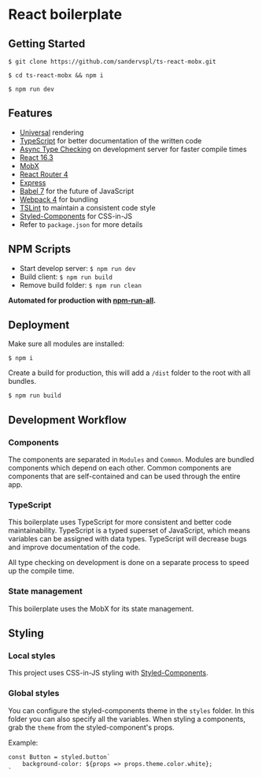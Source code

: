 # React boilerplate

## Getting Started
```
$ git clone https://github.com/sandervspl/ts-react-mobx.git
```

```
$ cd ts-react-mobx && npm i
```

```
$ npm run dev
```

## Features
* [Universal](https://medium.com/@mjackson/universal-javascript-4761051b7ae9) rendering
* [TypeScript](https://github.com/Microsoft/TypeScript) for better documentation of the written code
* [Async Type Checking](https://github.com/Realytics/fork-ts-checker-webpack-plugin) on development server for faster compile times
* [React 16.3](https://github.com/facebook/react)
* [MobX](https://github.com/mobxjs/mobx)
* [React Router 4](https://github.com/rackt/react-router)
* [Express](http://expressjs.com)
* [Babel 7](http://babeljs.io) for the future of JavaScript
* [Webpack 4](http://webpack.github.io) for bundling
* [TSLint](https://palantir.github.io/tslint/) to maintain a consistent code style
* [Styled-Components](https://github.com/styled-components/styled-components/) for CSS-in-JS
* Refer to `package.json` for more details

## NPM Scripts
* Start develop server: `$ npm run dev`
* Build client: `$ npm run build`
* Remove build folder: `$ npm run clean`

**Automated for production with [npm-run-all](https://github.com/mysticatea/npm-run-all).**

## Deployment
Make sure all modules are installed:
```
$ npm i
```

Create a build for production, this will add a `/dist` folder to the root with all bundles.
```
$ npm run build
```

## Development Workflow
### Components
The components are separated in `Modules` and `Common`. Modules are bundled components which depend on each other. Common components are components that are self-contained and can be used through the entire app.

### TypeScript
This boilerplate uses TypeScript for more consistent and better code maintainability. TypeScript is a typed superset of JavaScript, which means variables can be assigned with data types. TypeScript will decrease bugs and improve documentation of the code.

All type checking on development is done on a separate process to speed up the compile time.

### State management
This boilerplate uses the MobX for its state management.

## Styling
### Local styles
This project uses CSS-in-JS styling with [Styled-Components](https://github.com/styled-components/styled-components/).

### Global styles
You can configure the styled-components theme in the `styles` folder. In this folder you can also specify all the variables. When styling a components, grab the `theme` from the styled-component's props.

Example:
```
const Button = styled.button`
    background-color: ${props => props.theme.color.white};
`
```
